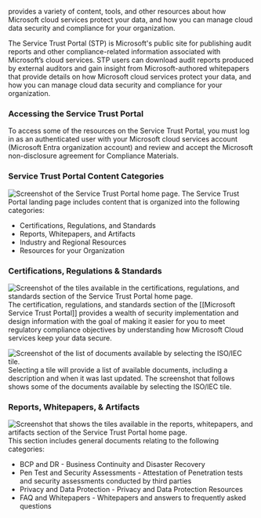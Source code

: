 provides a variety of content, tools, and other resources about how Microsoft cloud services protect your data, and how you can manage cloud data security and compliance for your organization.

The Service Trust Portal (STP) is Microsoft's public site for publishing audit reports and other compliance-related information associated with Microsoft’s cloud services. STP users can download audit reports produced by external auditors and gain insight from Microsoft-authored whitepapers that provide details on how Microsoft cloud services protect your data, and how you can manage cloud data security and compliance for your organization.
### Accessing the Service Trust Portal
To access some of the resources on the Service Trust Portal, you must log in as an authenticated user with your Microsoft cloud services account (Microsoft Entra organization account) and review and accept the Microsoft non-disclosure agreement for Compliance Materials.
### Service Trust Portal Content Categories
![Screenshot of the Service Trust Portal home page.](https://learn.microsoft.com/en-us/training/wwl-sci/describe-compliance-management-capabilities-microsoft/media/stp-home-page-v2-inline.png)
The Service Trust Portal landing page includes content that is organized into the following categories:
- Certifications, Regulations, and Standards
- Reports, Whitepapers, and Artifacts
- Industry and Regional Resources
- Resources for your Organization
### Certifications, Regulations & Standards
![Screenshot of the tiles available in the certifications, regulations, and standards section of the Service Trust Portal home page.](https://learn.microsoft.com/en-us/training/wwl-sci/describe-compliance-management-capabilities-microsoft/media/stp-certifications-standards.png)
The certification, regulations, and standards section of the [[Microsoft Service Trust Portal]] provides a wealth of security implementation and design information with the goal of making it easier for you to meet regulatory compliance objectives by understanding how Microsoft Cloud services keep your data secure.

![Screenshot of the list of documents available by selecting the ISO/IEC tile.](https://learn.microsoft.com/en-us/training/wwl-sci/describe-compliance-management-capabilities-microsoft/media/stp-iso-iec.png)
Selecting a tile will provide a list of available documents, including a description and when it was last updated. The screenshot that follows shows some of the documents available by selecting the ISO/IEC tile.
### Reports, Whitepapers, & Artifacts
![Screenshot that shows the tiles available in the reports, whitepapers, and artifacts section of the Service Trust Portal home page.](https://learn.microsoft.com/en-us/training/wwl-sci/describe-compliance-management-capabilities-microsoft/media/stp-reports.png)
This section includes general documents relating to the following categories:
- BCP and DR - Business Continuity and Disaster Recovery
- Pen Test and Security Assessments - Attestation of Penetration tests and security assessments conducted by third parties
- Privacy and Data Protection - Privacy and Data Protection Resources
- FAQ and Whitepapers - Whitepapers and answers to frequently asked questions
### 